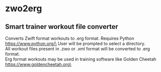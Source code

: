 # zwo2erg
Smart trainer workout file converter
-------------------------------------
Converts Zwift format workouts to .erg format. Requires Python https://www.python.org/\
User will be prompted to select a directory.\
All workout files present in .zwo or .xml format will be converted to .erg format.\
Erg format workouts may be used in training software like Golden Cheetah https://www.goldencheetah.org\

